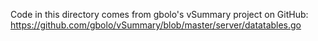 Code in this directory comes from gbolo's vSummary project on GitHub: https://github.com/gbolo/vSummary/blob/master/server/datatables.go